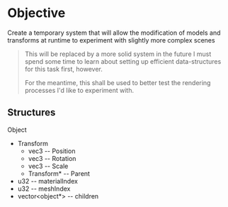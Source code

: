 # Objective
Create a temporary system that will allow the modification of models and transforms at runtime to experiment with slightly more complex scenes
> This will be replaced by a more solid system in the future
> I must spend some time to learn about setting up efficient data-structures for this task first, however.
> 
> For the meantime, this shall be used to better test the rendering processes I'd like to experiment with.

## Structures
Object
- Transform
	- vec3 -- Position
	- vec3 -- Rotation
	- vec3 -- Scale
	- Transform* -- Parent
- u32 -- materialIndex
- u32 -- meshIndex
- vector<object*> -- children




